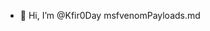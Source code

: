 - 👋 Hi, I’m @Kfir0Day
msfvenomPayloads.md

<!---
Kfir0Day/Kfir0Day is a ✨ special ✨ repository because its `README.md` (this file) appears on your GitHub profile.
You can click the Preview link to take a look at your changes.
--->

